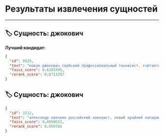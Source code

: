 # Результаты извлечения сущностей

---

## 🏷️ Сущность: джокович

**Лучший кандидат:**

```json
{
  "id": 9929,
  "text": "новак джокович сербский профессиональный теннисист. считается одним из лучших игроков в истории тенниса. бывшая первая ракетка мира в одиночном разряде. рекордсмен по количеству недель на первой строчке рейтинга atp (373)...",
  "faiss_score": 0.6201595,
  "rerank_score": 0.8713207
}
```

## 🏷️ Сущность: джокович
```json
{
  "id": 3212,
  "text": "александр овечкин российский хоккеист, левый крайний нападающий и капитан клуба нхл «вашингтон кэпиталз». обладатель кубка стэнли 2018 года. трёхкратный чемпион мира (2008, 2012, 2014).",
  "faiss_score": 0.4950623,
  "rerank_score": 0.950784
}
```
